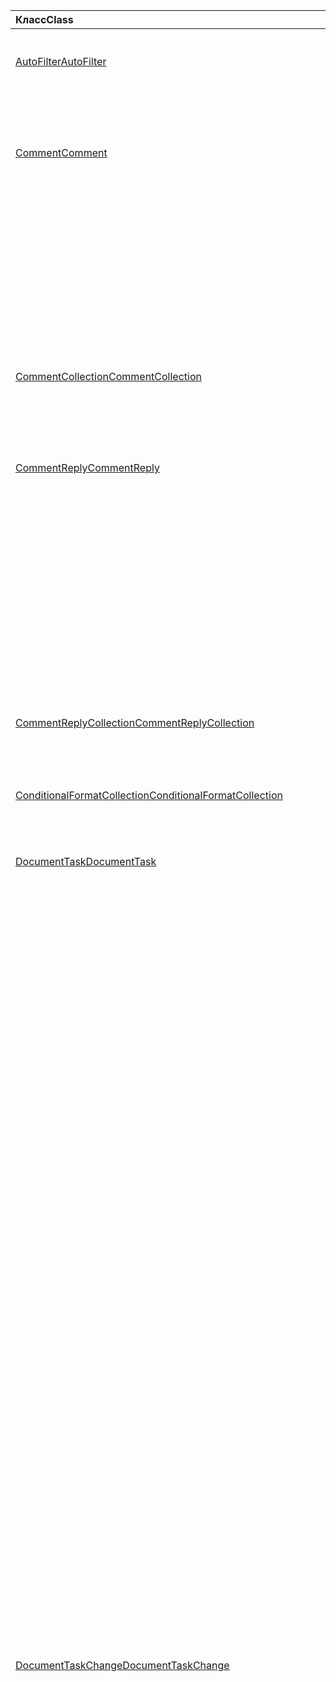 | <span data-ttu-id="c9247-101">Класс</span><span class="sxs-lookup"><span data-stu-id="c9247-101">Class</span></span> | <span data-ttu-id="c9247-102">Поля</span><span class="sxs-lookup"><span data-stu-id="c9247-102">Fields</span></span> | <span data-ttu-id="c9247-103">Описание</span><span class="sxs-lookup"><span data-stu-id="c9247-103">Description</span></span> |
|:---|:---|:---|
|[<span data-ttu-id="c9247-104">AutoFilter</span><span class="sxs-lookup"><span data-stu-id="c9247-104">AutoFilter</span></span>](/javascript/api/excel/excel.autofilter)|[<span data-ttu-id="c9247-105">clearColumnCriteria(columnIndex: number)</span><span class="sxs-lookup"><span data-stu-id="c9247-105">clearColumnCriteria(columnIndex: number)</span></span>](/javascript/api/excel/excel.autofilter#clearcolumncriteria-columnindex-)|<span data-ttu-id="c9247-106">Очищает условия фильтрации автофильтра.</span><span class="sxs-lookup"><span data-stu-id="c9247-106">Clears the filter criteria of the AutoFilter.</span></span>|
|[<span data-ttu-id="c9247-107">Comment</span><span class="sxs-lookup"><span data-stu-id="c9247-107">Comment</span></span>](/javascript/api/excel/excel.comment)|[<span data-ttu-id="c9247-108">assignTask(assignee: Identity)</span><span class="sxs-lookup"><span data-stu-id="c9247-108">assignTask(assignee: Identity)</span></span>](/javascript/api/excel/excel.comment#assigntask-assignee-)|<span data-ttu-id="c9247-109">Назначает задачу, прикрепленную к комментарию, для данного пользователя в качестве ассимилята.</span><span class="sxs-lookup"><span data-stu-id="c9247-109">Assigns the task attached to the comment to the given user as an assignee.</span></span>|
||[<span data-ttu-id="c9247-110">getTask()</span><span class="sxs-lookup"><span data-stu-id="c9247-110">getTask()</span></span>](/javascript/api/excel/excel.comment#gettask--)|<span data-ttu-id="c9247-111">Получает задачу, связанную с этим комментарием.</span><span class="sxs-lookup"><span data-stu-id="c9247-111">Gets the task associated with this comment.</span></span>|
||[<span data-ttu-id="c9247-112">getTaskOrNullObject()</span><span class="sxs-lookup"><span data-stu-id="c9247-112">getTaskOrNullObject()</span></span>](/javascript/api/excel/excel.comment#gettaskornullobject--)|<span data-ttu-id="c9247-113">Получает задачу, связанную с этим комментарием.</span><span class="sxs-lookup"><span data-stu-id="c9247-113">Gets the task associated with this comment.</span></span>|
|[<span data-ttu-id="c9247-114">CommentCollection</span><span class="sxs-lookup"><span data-stu-id="c9247-114">CommentCollection</span></span>](/javascript/api/excel/excel.commentcollection)|[<span data-ttu-id="c9247-115">getItemOrNullObject(commentId: string)</span><span class="sxs-lookup"><span data-stu-id="c9247-115">getItemOrNullObject(commentId: string)</span></span>](/javascript/api/excel/excel.commentcollection#getitemornullobject-commentid-)|<span data-ttu-id="c9247-116">Получает примечание из коллекции на основе его идентификатора.</span><span class="sxs-lookup"><span data-stu-id="c9247-116">Gets a comment from the collection based on its ID.</span></span>|
|[<span data-ttu-id="c9247-117">CommentReply</span><span class="sxs-lookup"><span data-stu-id="c9247-117">CommentReply</span></span>](/javascript/api/excel/excel.commentreply)|[<span data-ttu-id="c9247-118">assignTask(assignee: Identity)</span><span class="sxs-lookup"><span data-stu-id="c9247-118">assignTask(assignee: Identity)</span></span>](/javascript/api/excel/excel.commentreply#assigntask-assignee-)|<span data-ttu-id="c9247-119">Назначает задачу, прикрепленную к комментарию, для данного пользователя в качестве единственного назначаемой.</span><span class="sxs-lookup"><span data-stu-id="c9247-119">Assigns the task attached to the comment to the given user as the sole assignee.</span></span>|
||[<span data-ttu-id="c9247-120">getTask()</span><span class="sxs-lookup"><span data-stu-id="c9247-120">getTask()</span></span>](/javascript/api/excel/excel.commentreply#gettask--)|<span data-ttu-id="c9247-121">Получает задачу, связанную с потоком ответа на этот комментарий.</span><span class="sxs-lookup"><span data-stu-id="c9247-121">Gets the task associated with this comment reply's thread.</span></span>|
||[<span data-ttu-id="c9247-122">getTaskOrNullObject()</span><span class="sxs-lookup"><span data-stu-id="c9247-122">getTaskOrNullObject()</span></span>](/javascript/api/excel/excel.commentreply#gettaskornullobject--)|<span data-ttu-id="c9247-123">Получает задачу, связанную с потоком ответа на этот комментарий.</span><span class="sxs-lookup"><span data-stu-id="c9247-123">Gets the task associated with this comment reply's thread.</span></span>|
|[<span data-ttu-id="c9247-124">CommentReplyCollection</span><span class="sxs-lookup"><span data-stu-id="c9247-124">CommentReplyCollection</span></span>](/javascript/api/excel/excel.commentreplycollection)|[<span data-ttu-id="c9247-125">getItemOrNullObject(commentReplyId: string)</span><span class="sxs-lookup"><span data-stu-id="c9247-125">getItemOrNullObject(commentReplyId: string)</span></span>](/javascript/api/excel/excel.commentreplycollection#getitemornullobject-commentreplyid-)|<span data-ttu-id="c9247-126">Возвращает ответ на примечание, определенное по идентификатору.</span><span class="sxs-lookup"><span data-stu-id="c9247-126">Returns a comment reply identified by its ID.</span></span>|
|[<span data-ttu-id="c9247-127">ConditionalFormatCollection</span><span class="sxs-lookup"><span data-stu-id="c9247-127">ConditionalFormatCollection</span></span>](/javascript/api/excel/excel.conditionalformatcollection)|[<span data-ttu-id="c9247-128">getItemOrNullObject(id: строка)</span><span class="sxs-lookup"><span data-stu-id="c9247-128">getItemOrNullObject(id: string)</span></span>](/javascript/api/excel/excel.conditionalformatcollection#getitemornullobject-id-)|<span data-ttu-id="c9247-129">Возвращает условный формат, идентифицированный его ID.</span><span class="sxs-lookup"><span data-stu-id="c9247-129">Returns a conditional format identified by its ID.</span></span>|
|[<span data-ttu-id="c9247-130">DocumentTask</span><span class="sxs-lookup"><span data-stu-id="c9247-130">DocumentTask</span></span>](/javascript/api/excel/excel.documenttask)|[<span data-ttu-id="c9247-131">percentComplete</span><span class="sxs-lookup"><span data-stu-id="c9247-131">percentComplete</span></span>](/javascript/api/excel/excel.documenttask#percentcomplete)|<span data-ttu-id="c9247-132">Указывает процент выполнения задачи.</span><span class="sxs-lookup"><span data-stu-id="c9247-132">Specifies the completion percentage of the task.</span></span>|
||[<span data-ttu-id="c9247-133">приоритет</span><span class="sxs-lookup"><span data-stu-id="c9247-133">priority</span></span>](/javascript/api/excel/excel.documenttask#priority)|<span data-ttu-id="c9247-134">Указывает приоритет задачи.</span><span class="sxs-lookup"><span data-stu-id="c9247-134">Specifies the priority of the task.</span></span>|
||[<span data-ttu-id="c9247-135">назначение</span><span class="sxs-lookup"><span data-stu-id="c9247-135">assignees</span></span>](/javascript/api/excel/excel.documenttask#assignees)|<span data-ttu-id="c9247-136">Возвращает коллекцию назначений задачи.</span><span class="sxs-lookup"><span data-stu-id="c9247-136">Returns a collection of assignees of the task.</span></span>|
||[<span data-ttu-id="c9247-137">изменения</span><span class="sxs-lookup"><span data-stu-id="c9247-137">changes</span></span>](/javascript/api/excel/excel.documenttask#changes)|<span data-ttu-id="c9247-138">Получает записи изменений задачи.</span><span class="sxs-lookup"><span data-stu-id="c9247-138">Gets the change records of the task.</span></span>|
||[<span data-ttu-id="c9247-139">comment</span><span class="sxs-lookup"><span data-stu-id="c9247-139">comment</span></span>](/javascript/api/excel/excel.documenttask#comment)|<span data-ttu-id="c9247-140">Получает комментарий, связанный с задачей.</span><span class="sxs-lookup"><span data-stu-id="c9247-140">Gets the comment associated with the task.</span></span>|
||[<span data-ttu-id="c9247-141">completedBy</span><span class="sxs-lookup"><span data-stu-id="c9247-141">completedBy</span></span>](/javascript/api/excel/excel.documenttask#completedby)|<span data-ttu-id="c9247-142">Получает последнего пользователя, который выполнил задачу.</span><span class="sxs-lookup"><span data-stu-id="c9247-142">Gets the most recent user to have completed the task.</span></span>|
||[<span data-ttu-id="c9247-143">completedDateTime</span><span class="sxs-lookup"><span data-stu-id="c9247-143">completedDateTime</span></span>](/javascript/api/excel/excel.documenttask#completeddatetime)|<span data-ttu-id="c9247-144">Получает дату и время завершения задачи.</span><span class="sxs-lookup"><span data-stu-id="c9247-144">Gets the date and time that the task was completed.</span></span>|
||[<span data-ttu-id="c9247-145">createdBy</span><span class="sxs-lookup"><span data-stu-id="c9247-145">createdBy</span></span>](/javascript/api/excel/excel.documenttask#createdby)|<span data-ttu-id="c9247-146">Получает пользователя, создавшего задачу.</span><span class="sxs-lookup"><span data-stu-id="c9247-146">Gets the user who created the task.</span></span>|
||[<span data-ttu-id="c9247-147">createdDateTime</span><span class="sxs-lookup"><span data-stu-id="c9247-147">createdDateTime</span></span>](/javascript/api/excel/excel.documenttask#createddatetime)|<span data-ttu-id="c9247-148">Получает дату и время создания задачи.</span><span class="sxs-lookup"><span data-stu-id="c9247-148">Gets the date and time that the task was created.</span></span>|
||[<span data-ttu-id="c9247-149">id</span><span class="sxs-lookup"><span data-stu-id="c9247-149">id</span></span>](/javascript/api/excel/excel.documenttask#id)|<span data-ttu-id="c9247-150">Получает ID задачи.</span><span class="sxs-lookup"><span data-stu-id="c9247-150">Gets the ID of the task.</span></span>|
||[<span data-ttu-id="c9247-151">setStartAndDueDateTime (startDateTime: Date, dueDateTime: Date)</span><span class="sxs-lookup"><span data-stu-id="c9247-151">setStartAndDueDateTime(startDateTime: Date, dueDateTime: Date)</span></span>](/javascript/api/excel/excel.documenttask#setstartandduedatetime-startdatetime--duedatetime-)|<span data-ttu-id="c9247-152">Изменяет даты начала и срока действия задачи.</span><span class="sxs-lookup"><span data-stu-id="c9247-152">Changes the start and the due dates of the task.</span></span>|
||[<span data-ttu-id="c9247-153">startAndDueDateTime</span><span class="sxs-lookup"><span data-stu-id="c9247-153">startAndDueDateTime</span></span>](/javascript/api/excel/excel.documenttask#startandduedatetime)|<span data-ttu-id="c9247-154">Получает или задает дату и время, когда должна начаться и должна быть поставлена задача.</span><span class="sxs-lookup"><span data-stu-id="c9247-154">Gets or sets the date and time the task should start and is due.</span></span>|
||[<span data-ttu-id="c9247-155">заголовок</span><span class="sxs-lookup"><span data-stu-id="c9247-155">title</span></span>](/javascript/api/excel/excel.documenttask#title)|<span data-ttu-id="c9247-156">Указывает название задачи.</span><span class="sxs-lookup"><span data-stu-id="c9247-156">Specifies title of the task.</span></span>|
|[<span data-ttu-id="c9247-157">DocumentTaskChange</span><span class="sxs-lookup"><span data-stu-id="c9247-157">DocumentTaskChange</span></span>](/javascript/api/excel/excel.documenttaskchange)|[<span data-ttu-id="c9247-158">assignee</span><span class="sxs-lookup"><span data-stu-id="c9247-158">assignee</span></span>](/javascript/api/excel/excel.documenttaskchange#assignee)|<span data-ttu-id="c9247-159">Представляет пользователя, назначенного для задачи для типа записи изменений, или пользователя, не назначенного из задачи `assign` для типа записи `unassign` изменений.</span><span class="sxs-lookup"><span data-stu-id="c9247-159">Represents the user assigned to the task for an `assign` change record type, or the user unassigned from the task for an `unassign` change record type.</span></span>|
||[<span data-ttu-id="c9247-160">changedBy</span><span class="sxs-lookup"><span data-stu-id="c9247-160">changedBy</span></span>](/javascript/api/excel/excel.documenttaskchange#changedby)|<span data-ttu-id="c9247-161">Представляет пользователя, создавшего или измениввшего задачу.</span><span class="sxs-lookup"><span data-stu-id="c9247-161">Represents the user who created or changed the task.</span></span>|
||[<span data-ttu-id="c9247-162">commentId</span><span class="sxs-lookup"><span data-stu-id="c9247-162">commentId</span></span>](/javascript/api/excel/excel.documenttaskchange#commentid)|<span data-ttu-id="c9247-163">Представляет ID того или иного `Comment` изменения `CommentReply` задачи.</span><span class="sxs-lookup"><span data-stu-id="c9247-163">Represents the ID of the `Comment` or `CommentReply` to which the task change is anchored.</span></span>|
||[<span data-ttu-id="c9247-164">createdDateTime</span><span class="sxs-lookup"><span data-stu-id="c9247-164">createdDateTime</span></span>](/javascript/api/excel/excel.documenttaskchange#createddatetime)|<span data-ttu-id="c9247-165">Представляет дату создания и время записи изменения задачи.</span><span class="sxs-lookup"><span data-stu-id="c9247-165">Represents the creation date and time of the task change record.</span></span>|
||[<span data-ttu-id="c9247-166">dueDateTime</span><span class="sxs-lookup"><span data-stu-id="c9247-166">dueDateTime</span></span>](/javascript/api/excel/excel.documenttaskchange#duedatetime)|<span data-ttu-id="c9247-167">Представляет дату и время задачи в часовом поясе UTC.</span><span class="sxs-lookup"><span data-stu-id="c9247-167">Represents the task's due date and time, in UTC time zone.</span></span>|
||[<span data-ttu-id="c9247-168">id</span><span class="sxs-lookup"><span data-stu-id="c9247-168">id</span></span>](/javascript/api/excel/excel.documenttaskchange#id)|<span data-ttu-id="c9247-169">ID для записи изменения задачи.</span><span class="sxs-lookup"><span data-stu-id="c9247-169">ID for the task change record.</span></span>|
||[<span data-ttu-id="c9247-170">percentComplete</span><span class="sxs-lookup"><span data-stu-id="c9247-170">percentComplete</span></span>](/javascript/api/excel/excel.documenttaskchange#percentcomplete)|<span data-ttu-id="c9247-171">Представляет процент выполнения задачи.</span><span class="sxs-lookup"><span data-stu-id="c9247-171">Represents the task's completion percentage.</span></span>|
||[<span data-ttu-id="c9247-172">приоритет</span><span class="sxs-lookup"><span data-stu-id="c9247-172">priority</span></span>](/javascript/api/excel/excel.documenttaskchange#priority)|<span data-ttu-id="c9247-173">Представляет приоритет задачи.</span><span class="sxs-lookup"><span data-stu-id="c9247-173">Represents the task's priority.</span></span>|
||[<span data-ttu-id="c9247-174">startDateTime</span><span class="sxs-lookup"><span data-stu-id="c9247-174">startDateTime</span></span>](/javascript/api/excel/excel.documenttaskchange#startdatetime)|<span data-ttu-id="c9247-175">Представляет дату и время начала задачи в часовом поясе UTC.</span><span class="sxs-lookup"><span data-stu-id="c9247-175">Represents the task's start date and time, in UTC time zone.</span></span>|
||[<span data-ttu-id="c9247-176">заголовок</span><span class="sxs-lookup"><span data-stu-id="c9247-176">title</span></span>](/javascript/api/excel/excel.documenttaskchange#title)|<span data-ttu-id="c9247-177">Представляет название задачи.</span><span class="sxs-lookup"><span data-stu-id="c9247-177">Represents the task's title.</span></span>|
||[<span data-ttu-id="c9247-178">type</span><span class="sxs-lookup"><span data-stu-id="c9247-178">type</span></span>](/javascript/api/excel/excel.documenttaskchange#type)|<span data-ttu-id="c9247-179">Представляет тип действия записи изменения задачи.</span><span class="sxs-lookup"><span data-stu-id="c9247-179">Represents the action type of the task change record.</span></span>|
||[<span data-ttu-id="c9247-180">undoHistoryId</span><span class="sxs-lookup"><span data-stu-id="c9247-180">undoHistoryId</span></span>](/javascript/api/excel/excel.documenttaskchange#undohistoryid)|<span data-ttu-id="c9247-181">Представляет `DocumentTaskChange.id` свойство, которое было отменено для типа `undo` записи изменений.</span><span class="sxs-lookup"><span data-stu-id="c9247-181">Represents the `DocumentTaskChange.id` property that was undone for the `undo` change record type.</span></span>|
|[<span data-ttu-id="c9247-182">DocumentTaskChangeCollection</span><span class="sxs-lookup"><span data-stu-id="c9247-182">DocumentTaskChangeCollection</span></span>](/javascript/api/excel/excel.documenttaskchangecollection)|[<span data-ttu-id="c9247-183">getCount()</span><span class="sxs-lookup"><span data-stu-id="c9247-183">getCount()</span></span>](/javascript/api/excel/excel.documenttaskchangecollection#getcount--)|<span data-ttu-id="c9247-184">Получает количество записей изменений в коллекции для задачи.</span><span class="sxs-lookup"><span data-stu-id="c9247-184">Gets the number of change records in the collection for the task.</span></span>|
||[<span data-ttu-id="c9247-185">getItemAt(index: number)</span><span class="sxs-lookup"><span data-stu-id="c9247-185">getItemAt(index: number)</span></span>](/javascript/api/excel/excel.documenttaskchangecollection#getitemat-index-)|<span data-ttu-id="c9247-186">Получает запись изменения задачи с помощью индекса в коллекции.</span><span class="sxs-lookup"><span data-stu-id="c9247-186">Gets a task change record by using its index in the collection.</span></span>|
||[<span data-ttu-id="c9247-187">items</span><span class="sxs-lookup"><span data-stu-id="c9247-187">items</span></span>](/javascript/api/excel/excel.documenttaskchangecollection#items)|<span data-ttu-id="c9247-188">Получает загруженные дочерние элементы в этой коллекции.</span><span class="sxs-lookup"><span data-stu-id="c9247-188">Gets the loaded child items in this collection.</span></span>|
|[<span data-ttu-id="c9247-189">DocumentTaskCollection</span><span class="sxs-lookup"><span data-stu-id="c9247-189">DocumentTaskCollection</span></span>](/javascript/api/excel/excel.documenttaskcollection)|[<span data-ttu-id="c9247-190">getCount()</span><span class="sxs-lookup"><span data-stu-id="c9247-190">getCount()</span></span>](/javascript/api/excel/excel.documenttaskcollection#getcount--)|<span data-ttu-id="c9247-191">Получает количество задач в коллекции.</span><span class="sxs-lookup"><span data-stu-id="c9247-191">Gets the number of tasks in the collection.</span></span>|
||[<span data-ttu-id="c9247-192">getItem(key: string)</span><span class="sxs-lookup"><span data-stu-id="c9247-192">getItem(key: string)</span></span>](/javascript/api/excel/excel.documenttaskcollection#getitem-key-)|<span data-ttu-id="c9247-193">Получает задачу с помощью своего ID.</span><span class="sxs-lookup"><span data-stu-id="c9247-193">Gets a task using its ID.</span></span>|
||[<span data-ttu-id="c9247-194">getItemAt(index: number)</span><span class="sxs-lookup"><span data-stu-id="c9247-194">getItemAt(index: number)</span></span>](/javascript/api/excel/excel.documenttaskcollection#getitemat-index-)|<span data-ttu-id="c9247-195">Получает задачу по индексу в коллекции.</span><span class="sxs-lookup"><span data-stu-id="c9247-195">Gets a task by its index in the collection.</span></span>|
||[<span data-ttu-id="c9247-196">getItemOrNullObject(key: string)</span><span class="sxs-lookup"><span data-stu-id="c9247-196">getItemOrNullObject(key: string)</span></span>](/javascript/api/excel/excel.documenttaskcollection#getitemornullobject-key-)|<span data-ttu-id="c9247-197">Получает задачу с помощью своего ID.</span><span class="sxs-lookup"><span data-stu-id="c9247-197">Gets a task using its ID.</span></span>|
||[<span data-ttu-id="c9247-198">items</span><span class="sxs-lookup"><span data-stu-id="c9247-198">items</span></span>](/javascript/api/excel/excel.documenttaskcollection#items)|<span data-ttu-id="c9247-199">Получает загруженные дочерние элементы в этой коллекции.</span><span class="sxs-lookup"><span data-stu-id="c9247-199">Gets the loaded child items in this collection.</span></span>|
|[<span data-ttu-id="c9247-200">DocumentTaskSchedule</span><span class="sxs-lookup"><span data-stu-id="c9247-200">DocumentTaskSchedule</span></span>](/javascript/api/excel/excel.documenttaskschedule)|[<span data-ttu-id="c9247-201">dueDateTime</span><span class="sxs-lookup"><span data-stu-id="c9247-201">dueDateTime</span></span>](/javascript/api/excel/excel.documenttaskschedule#duedatetime)|<span data-ttu-id="c9247-202">Получает дату и время, когда должна быть поставлена задача.</span><span class="sxs-lookup"><span data-stu-id="c9247-202">Gets the date and time that the task is due.</span></span>|
||[<span data-ttu-id="c9247-203">startDateTime</span><span class="sxs-lookup"><span data-stu-id="c9247-203">startDateTime</span></span>](/javascript/api/excel/excel.documenttaskschedule#startdatetime)|<span data-ttu-id="c9247-204">Получает дату и время, которые должна начаться задача.</span><span class="sxs-lookup"><span data-stu-id="c9247-204">Gets the date and time that the task should start.</span></span>|
|[<span data-ttu-id="c9247-205">FormulaChangedEventDetail</span><span class="sxs-lookup"><span data-stu-id="c9247-205">FormulaChangedEventDetail</span></span>](/javascript/api/excel/excel.formulachangedeventdetail)|[<span data-ttu-id="c9247-206">cellAddress</span><span class="sxs-lookup"><span data-stu-id="c9247-206">cellAddress</span></span>](/javascript/api/excel/excel.formulachangedeventdetail#celladdress)|<span data-ttu-id="c9247-207">Адрес ячейки, содержаной измененную формулу.</span><span class="sxs-lookup"><span data-stu-id="c9247-207">The address of the cell that contains the changed formula.</span></span>|
||[<span data-ttu-id="c9247-208">previousFormula</span><span class="sxs-lookup"><span data-stu-id="c9247-208">previousFormula</span></span>](/javascript/api/excel/excel.formulachangedeventdetail#previousformula)|<span data-ttu-id="c9247-209">Представляет предыдущую формулу, прежде чем она была изменена.</span><span class="sxs-lookup"><span data-stu-id="c9247-209">Represents the previous formula, before it was changed.</span></span>|
|[<span data-ttu-id="c9247-210">GroupShapeCollection</span><span class="sxs-lookup"><span data-stu-id="c9247-210">GroupShapeCollection</span></span>](/javascript/api/excel/excel.groupshapecollection)|[<span data-ttu-id="c9247-211">getItemOrNullObject(key: string)</span><span class="sxs-lookup"><span data-stu-id="c9247-211">getItemOrNullObject(key: string)</span></span>](/javascript/api/excel/excel.groupshapecollection#getitemornullobject-key-)|<span data-ttu-id="c9247-212">Получает фигуру с ее именем или ИД.</span><span class="sxs-lookup"><span data-stu-id="c9247-212">Gets a shape using its name or ID.</span></span>|
|[<span data-ttu-id="c9247-213">Идентификация</span><span class="sxs-lookup"><span data-stu-id="c9247-213">Identity</span></span>](/javascript/api/excel/excel.identity)|[<span data-ttu-id="c9247-214">displayName</span><span class="sxs-lookup"><span data-stu-id="c9247-214">displayName</span></span>](/javascript/api/excel/excel.identity#displayname)|<span data-ttu-id="c9247-215">Представляет отображаемое имя пользователя.</span><span class="sxs-lookup"><span data-stu-id="c9247-215">Represents the user's display name.</span></span>|
||[<span data-ttu-id="c9247-216">email</span><span class="sxs-lookup"><span data-stu-id="c9247-216">email</span></span>](/javascript/api/excel/excel.identity#email)|<span data-ttu-id="c9247-217">Представляет электронный адрес пользователя.</span><span class="sxs-lookup"><span data-stu-id="c9247-217">Represents the user's email address.</span></span>|
||[<span data-ttu-id="c9247-218">id</span><span class="sxs-lookup"><span data-stu-id="c9247-218">id</span></span>](/javascript/api/excel/excel.identity#id)|<span data-ttu-id="c9247-219">Представляет уникальный ID пользователя.</span><span class="sxs-lookup"><span data-stu-id="c9247-219">Represents the user's unique ID.</span></span>|
|[<span data-ttu-id="c9247-220">IdentityCollection</span><span class="sxs-lookup"><span data-stu-id="c9247-220">IdentityCollection</span></span>](/javascript/api/excel/excel.identitycollection)|[<span data-ttu-id="c9247-221">add(assignee: Identity)</span><span class="sxs-lookup"><span data-stu-id="c9247-221">add(assignee: Identity)</span></span>](/javascript/api/excel/excel.identitycollection#add-assignee-)|<span data-ttu-id="c9247-222">Добавляет идентификатор пользователя в коллекцию.</span><span class="sxs-lookup"><span data-stu-id="c9247-222">Adds a user identity to the collection.</span></span>|
||[<span data-ttu-id="c9247-223">clear()</span><span class="sxs-lookup"><span data-stu-id="c9247-223">clear()</span></span>](/javascript/api/excel/excel.identitycollection#clear--)|<span data-ttu-id="c9247-224">Удаляет все идентификаторы пользователей из коллекции.</span><span class="sxs-lookup"><span data-stu-id="c9247-224">Removes all user identities from the collection.</span></span>|
||[<span data-ttu-id="c9247-225">getCount()</span><span class="sxs-lookup"><span data-stu-id="c9247-225">getCount()</span></span>](/javascript/api/excel/excel.identitycollection#getcount--)|<span data-ttu-id="c9247-226">Возвращает число элементов в коллекции.</span><span class="sxs-lookup"><span data-stu-id="c9247-226">Gets the number of items in the collection.</span></span>|
||[<span data-ttu-id="c9247-227">getItemAt(index: number)</span><span class="sxs-lookup"><span data-stu-id="c9247-227">getItemAt(index: number)</span></span>](/javascript/api/excel/excel.identitycollection#getitemat-index-)|<span data-ttu-id="c9247-228">Получает удостоверение пользователя документа с помощью индекса в коллекции.</span><span class="sxs-lookup"><span data-stu-id="c9247-228">Gets a document user identity by using its index in the collection.</span></span>|
||[<span data-ttu-id="c9247-229">remove(assignee: Identity)</span><span class="sxs-lookup"><span data-stu-id="c9247-229">remove(assignee: Identity)</span></span>](/javascript/api/excel/excel.identitycollection#remove-assignee-)|<span data-ttu-id="c9247-230">Удаляет удостоверение пользователя из коллекции.</span><span class="sxs-lookup"><span data-stu-id="c9247-230">Removes a user identity from the collection.</span></span>|
|[<span data-ttu-id="c9247-231">InsertWorksheetOptions</span><span class="sxs-lookup"><span data-stu-id="c9247-231">InsertWorksheetOptions</span></span>](/javascript/api/excel/excel.insertworksheetoptions)|[<span data-ttu-id="c9247-232">positionType</span><span class="sxs-lookup"><span data-stu-id="c9247-232">positionType</span></span>](/javascript/api/excel/excel.insertworksheetoptions#positiontype)|<span data-ttu-id="c9247-233">Положение вставки в текущей книге новых таблиц.</span><span class="sxs-lookup"><span data-stu-id="c9247-233">The insert position, in the current workbook, of the new worksheets.</span></span>|
||[<span data-ttu-id="c9247-234">relativeTo</span><span class="sxs-lookup"><span data-stu-id="c9247-234">relativeTo</span></span>](/javascript/api/excel/excel.insertworksheetoptions#relativeto)|<span data-ttu-id="c9247-235">Таблица в текущей книге, которая ссылается на `WorksheetPositionType` параметр.</span><span class="sxs-lookup"><span data-stu-id="c9247-235">The worksheet in the current workbook that is referenced for the `WorksheetPositionType` parameter.</span></span>|
||[<span data-ttu-id="c9247-236">sheetNamesToInsert</span><span class="sxs-lookup"><span data-stu-id="c9247-236">sheetNamesToInsert</span></span>](/javascript/api/excel/excel.insertworksheetoptions#sheetnamestoinsert)|<span data-ttu-id="c9247-237">Имена отдельных таблиц, которые необходимо вставить.</span><span class="sxs-lookup"><span data-stu-id="c9247-237">The names of individual worksheets to insert.</span></span>|
|[<span data-ttu-id="c9247-238">LinkedDataType</span><span class="sxs-lookup"><span data-stu-id="c9247-238">LinkedDataType</span></span>](/javascript/api/excel/excel.linkeddatatype)|[<span data-ttu-id="c9247-239">dataProvider</span><span class="sxs-lookup"><span data-stu-id="c9247-239">dataProvider</span></span>](/javascript/api/excel/excel.linkeddatatype#dataprovider)|<span data-ttu-id="c9247-240">Имя поставщика данных для связанного типа данных.</span><span class="sxs-lookup"><span data-stu-id="c9247-240">The name of the data provider for the linked data type.</span></span>|
||[<span data-ttu-id="c9247-241">lastRefreshed</span><span class="sxs-lookup"><span data-stu-id="c9247-241">lastRefreshed</span></span>](/javascript/api/excel/excel.linkeddatatype#lastrefreshed)|<span data-ttu-id="c9247-242">Дата и время локального часового пояса с момента открытия книги при последнем обновлении связанного типа данных.</span><span class="sxs-lookup"><span data-stu-id="c9247-242">The local time-zone date and time since the workbook was opened when the linked data type was last refreshed.</span></span>|
||[<span data-ttu-id="c9247-243">name</span><span class="sxs-lookup"><span data-stu-id="c9247-243">name</span></span>](/javascript/api/excel/excel.linkeddatatype#name)|<span data-ttu-id="c9247-244">Имя связанного типа данных.</span><span class="sxs-lookup"><span data-stu-id="c9247-244">The name of the linked data type.</span></span>|
||[<span data-ttu-id="c9247-245">periodicRefreshInterval</span><span class="sxs-lookup"><span data-stu-id="c9247-245">periodicRefreshInterval</span></span>](/javascript/api/excel/excel.linkeddatatype#periodicrefreshinterval)|<span data-ttu-id="c9247-246">Частота в секундах, при которой тип связанных данных обновляется, если `refreshMode` установлено "Периодическое".</span><span class="sxs-lookup"><span data-stu-id="c9247-246">The frequency, in seconds, at which the linked data type is refreshed if `refreshMode` is set to "Periodic".</span></span>|
||[<span data-ttu-id="c9247-247">refreshMode</span><span class="sxs-lookup"><span data-stu-id="c9247-247">refreshMode</span></span>](/javascript/api/excel/excel.linkeddatatype#refreshmode)|<span data-ttu-id="c9247-248">Механизм получения данных для связанного типа данных.</span><span class="sxs-lookup"><span data-stu-id="c9247-248">The mechanism by which the data for the linked data type is retrieved.</span></span>|
||[<span data-ttu-id="c9247-249">serviceId</span><span class="sxs-lookup"><span data-stu-id="c9247-249">serviceId</span></span>](/javascript/api/excel/excel.linkeddatatype#serviceid)|<span data-ttu-id="c9247-250">Уникальный ID связанного типа данных.</span><span class="sxs-lookup"><span data-stu-id="c9247-250">The unique ID of the linked data type.</span></span>|
||[<span data-ttu-id="c9247-251">supportedRefreshModes</span><span class="sxs-lookup"><span data-stu-id="c9247-251">supportedRefreshModes</span></span>](/javascript/api/excel/excel.linkeddatatype#supportedrefreshmodes)|<span data-ttu-id="c9247-252">Возвращает массив со всеми режимами обновления, поддерживаемыми типом связанных данных.</span><span class="sxs-lookup"><span data-stu-id="c9247-252">Returns an array with all the refresh modes supported by the linked data type.</span></span>|
||[<span data-ttu-id="c9247-253">requestRefresh()</span><span class="sxs-lookup"><span data-stu-id="c9247-253">requestRefresh()</span></span>](/javascript/api/excel/excel.linkeddatatype#requestrefresh--)|<span data-ttu-id="c9247-254">Делает запрос на обновление связанного типа данных.</span><span class="sxs-lookup"><span data-stu-id="c9247-254">Makes a request to refresh the linked data type.</span></span>|
||[<span data-ttu-id="c9247-255">requestSetRefreshMode(refreshMode: Excel.LinkedDataTypeRefreshMode)</span><span class="sxs-lookup"><span data-stu-id="c9247-255">requestSetRefreshMode(refreshMode: Excel.LinkedDataTypeRefreshMode)</span></span>](/javascript/api/excel/excel.linkeddatatype#requestsetrefreshmode-refreshmode-)|<span data-ttu-id="c9247-256">Делает запрос на изменение режима обновления для этого связанного типа данных.</span><span class="sxs-lookup"><span data-stu-id="c9247-256">Makes a request to change the refresh mode for this linked data type.</span></span>|
|[<span data-ttu-id="c9247-257">LinkedDataTypeAddedEventArgs</span><span class="sxs-lookup"><span data-stu-id="c9247-257">LinkedDataTypeAddedEventArgs</span></span>](/javascript/api/excel/excel.linkeddatatypeaddedeventargs)|[<span data-ttu-id="c9247-258">serviceId</span><span class="sxs-lookup"><span data-stu-id="c9247-258">serviceId</span></span>](/javascript/api/excel/excel.linkeddatatypeaddedeventargs#serviceid)|<span data-ttu-id="c9247-259">Уникальный ID нового типа связанных данных.</span><span class="sxs-lookup"><span data-stu-id="c9247-259">The unique ID of the new linked data type.</span></span>|
||[<span data-ttu-id="c9247-260">source</span><span class="sxs-lookup"><span data-stu-id="c9247-260">source</span></span>](/javascript/api/excel/excel.linkeddatatypeaddedeventargs#source)|<span data-ttu-id="c9247-261">Получает источник события.</span><span class="sxs-lookup"><span data-stu-id="c9247-261">Gets the source of the event.</span></span>|
||[<span data-ttu-id="c9247-262">type</span><span class="sxs-lookup"><span data-stu-id="c9247-262">type</span></span>](/javascript/api/excel/excel.linkeddatatypeaddedeventargs#type)|<span data-ttu-id="c9247-263">Получает тип события.</span><span class="sxs-lookup"><span data-stu-id="c9247-263">Gets the type of the event.</span></span>|
|[<span data-ttu-id="c9247-264">LinkedDataTypeCollection</span><span class="sxs-lookup"><span data-stu-id="c9247-264">LinkedDataTypeCollection</span></span>](/javascript/api/excel/excel.linkeddatatypecollection)|[<span data-ttu-id="c9247-265">getCount()</span><span class="sxs-lookup"><span data-stu-id="c9247-265">getCount()</span></span>](/javascript/api/excel/excel.linkeddatatypecollection#getcount--)|<span data-ttu-id="c9247-266">Получает количество связанных типов данных в коллекции.</span><span class="sxs-lookup"><span data-stu-id="c9247-266">Gets the number of linked data types in the collection.</span></span>|
||[<span data-ttu-id="c9247-267">getItem(key: number)</span><span class="sxs-lookup"><span data-stu-id="c9247-267">getItem(key: number)</span></span>](/javascript/api/excel/excel.linkeddatatypecollection#getitem-key-)|<span data-ttu-id="c9247-268">Получает связанный тип данных по ID службы.</span><span class="sxs-lookup"><span data-stu-id="c9247-268">Gets a linked data type by service ID.</span></span>|
||[<span data-ttu-id="c9247-269">getItemAt(index: number)</span><span class="sxs-lookup"><span data-stu-id="c9247-269">getItemAt(index: number)</span></span>](/javascript/api/excel/excel.linkeddatatypecollection#getitemat-index-)|<span data-ttu-id="c9247-270">Получает связанный тип данных по индексу в коллекции.</span><span class="sxs-lookup"><span data-stu-id="c9247-270">Gets a linked data type by its index in the collection.</span></span>|
||[<span data-ttu-id="c9247-271">getItemOrNullObject(key: number)</span><span class="sxs-lookup"><span data-stu-id="c9247-271">getItemOrNullObject(key: number)</span></span>](/javascript/api/excel/excel.linkeddatatypecollection#getitemornullobject-key-)|<span data-ttu-id="c9247-272">Получает связанный тип данных по ID.</span><span class="sxs-lookup"><span data-stu-id="c9247-272">Gets a linked data type by ID.</span></span>|
||[<span data-ttu-id="c9247-273">items</span><span class="sxs-lookup"><span data-stu-id="c9247-273">items</span></span>](/javascript/api/excel/excel.linkeddatatypecollection#items)|<span data-ttu-id="c9247-274">Получает загруженные дочерние элементы в этой коллекции.</span><span class="sxs-lookup"><span data-stu-id="c9247-274">Gets the loaded child items in this collection.</span></span>|
||[<span data-ttu-id="c9247-275">requestRefreshAll()</span><span class="sxs-lookup"><span data-stu-id="c9247-275">requestRefreshAll()</span></span>](/javascript/api/excel/excel.linkeddatatypecollection#requestrefreshall--)|<span data-ttu-id="c9247-276">Делает запрос на обновление всех связанных типов данных в коллекции.</span><span class="sxs-lookup"><span data-stu-id="c9247-276">Makes a request to refresh all the linked data types in the collection.</span></span>|
|[<span data-ttu-id="c9247-277">NamedSheetViewCollection</span><span class="sxs-lookup"><span data-stu-id="c9247-277">NamedSheetViewCollection</span></span>](/javascript/api/excel/excel.namedsheetviewcollection)|[<span data-ttu-id="c9247-278">getItemOrNullObject(key: string)</span><span class="sxs-lookup"><span data-stu-id="c9247-278">getItemOrNullObject(key: string)</span></span>](/javascript/api/excel/excel.namedsheetviewcollection#getitemornullobject-key-)|<span data-ttu-id="c9247-279">Получает представление листа с его именем.</span><span class="sxs-lookup"><span data-stu-id="c9247-279">Gets a sheet view using its name.</span></span>|
|[<span data-ttu-id="c9247-280">PivotLayout</span><span class="sxs-lookup"><span data-stu-id="c9247-280">PivotLayout</span></span>](/javascript/api/excel/excel.pivotlayout)|[<span data-ttu-id="c9247-281">altTextDescription</span><span class="sxs-lookup"><span data-stu-id="c9247-281">altTextDescription</span></span>](/javascript/api/excel/excel.pivotlayout#alttextdescription)|<span data-ttu-id="c9247-282">The alt text description of the PivotTable.</span><span class="sxs-lookup"><span data-stu-id="c9247-282">The alt text description of the PivotTable.</span></span>|
||[<span data-ttu-id="c9247-283">altTextTitle</span><span class="sxs-lookup"><span data-stu-id="c9247-283">altTextTitle</span></span>](/javascript/api/excel/excel.pivotlayout#alttexttitle)|<span data-ttu-id="c9247-284">The alt text title of the PivotTable.</span><span class="sxs-lookup"><span data-stu-id="c9247-284">The alt text title of the PivotTable.</span></span>|
||[<span data-ttu-id="c9247-285">displayBlankLineAfterEachItem(display: boolean)</span><span class="sxs-lookup"><span data-stu-id="c9247-285">displayBlankLineAfterEachItem(display: boolean)</span></span>](/javascript/api/excel/excel.pivotlayout#displayblanklineaftereachitem-display-)|<span data-ttu-id="c9247-286">Задает, следует ли отображать пустую строку после каждого элемента.</span><span class="sxs-lookup"><span data-stu-id="c9247-286">Sets whether or not to display a blank line after each item.</span></span>|
||[<span data-ttu-id="c9247-287">emptyCellText</span><span class="sxs-lookup"><span data-stu-id="c9247-287">emptyCellText</span></span>](/javascript/api/excel/excel.pivotlayout#emptycelltext)|<span data-ttu-id="c9247-288">Текст, который автоматически заполняется в любую пустую ячейку в PivotTable если `fillEmptyCells == true` .</span><span class="sxs-lookup"><span data-stu-id="c9247-288">The text that is automatically filled into any empty cell in the PivotTable if `fillEmptyCells == true`.</span></span>|
||[<span data-ttu-id="c9247-289">fillEmptyCells</span><span class="sxs-lookup"><span data-stu-id="c9247-289">fillEmptyCells</span></span>](/javascript/api/excel/excel.pivotlayout#fillemptycells)|<span data-ttu-id="c9247-290">Указывает, должны ли пустые ячейки в PivotTable заполняться с `emptyCellText` помощью .</span><span class="sxs-lookup"><span data-stu-id="c9247-290">Specifies whether empty cells in the PivotTable should be populated with the `emptyCellText`.</span></span>|
||[<span data-ttu-id="c9247-291">getCell(dataHierarchy: DataPivotHierarchy \| string, rowItems: Array<PivotItem \| string>, columnItems: Array<PivotItem \| string>)</span><span class="sxs-lookup"><span data-stu-id="c9247-291">getCell(dataHierarchy: DataPivotHierarchy \| string, rowItems: Array<PivotItem \| string>, columnItems: Array<PivotItem \| string>)</span></span>](/javascript/api/excel/excel.pivotlayout#getcell-datahierarchy--rowitems--columnitems-)|<span data-ttu-id="c9247-292">Получает уникальную ячейку в сводной таблице на основе иерархии данных и элементов строк и столбцов соответствующих иерархий.</span><span class="sxs-lookup"><span data-stu-id="c9247-292">Gets a unique cell in the PivotTable based on a data hierarchy and the row and column items of their respective hierarchies.</span></span>|
||[<span data-ttu-id="c9247-293">pivotStyle</span><span class="sxs-lookup"><span data-stu-id="c9247-293">pivotStyle</span></span>](/javascript/api/excel/excel.pivotlayout#pivotstyle)|<span data-ttu-id="c9247-294">Стиль, примененный к PivotTable.</span><span class="sxs-lookup"><span data-stu-id="c9247-294">The style applied to the PivotTable.</span></span>|
||[<span data-ttu-id="c9247-295">repeatAllItemLabels (repeatLabels: boolean)</span><span class="sxs-lookup"><span data-stu-id="c9247-295">repeatAllItemLabels(repeatLabels: boolean)</span></span>](/javascript/api/excel/excel.pivotlayout#repeatallitemlabels-repeatlabels-)|<span data-ttu-id="c9247-296">Задает параметр "Повторите все метки элементов" во всех полях в PivotTable.</span><span class="sxs-lookup"><span data-stu-id="c9247-296">Sets the "repeat all item labels" setting across all fields in the PivotTable.</span></span>|
||[<span data-ttu-id="c9247-297">setStyle(style: string \| PivotTableStyle \| BuiltInPivotTableStyle)</span><span class="sxs-lookup"><span data-stu-id="c9247-297">setStyle(style: string \| PivotTableStyle \| BuiltInPivotTableStyle)</span></span>](/javascript/api/excel/excel.pivotlayout#setstyle-style-)|<span data-ttu-id="c9247-298">Задает стиль, применяемый к PivotTable.</span><span class="sxs-lookup"><span data-stu-id="c9247-298">Sets the style applied to the PivotTable.</span></span>|
||[<span data-ttu-id="c9247-299">showFieldHeaders</span><span class="sxs-lookup"><span data-stu-id="c9247-299">showFieldHeaders</span></span>](/javascript/api/excel/excel.pivotlayout#showfieldheaders)|<span data-ttu-id="c9247-300">Указывает, отображаются ли в pivotTable полевые заголовок (подписи полей и отфильтровываемые выпадения).</span><span class="sxs-lookup"><span data-stu-id="c9247-300">Specifies whether the PivotTable displays field headers (field captions and filter drop-downs).</span></span>|
|[<span data-ttu-id="c9247-301">PivotTable</span><span class="sxs-lookup"><span data-stu-id="c9247-301">PivotTable</span></span>](/javascript/api/excel/excel.pivottable)|[<span data-ttu-id="c9247-302">refreshOnOpen</span><span class="sxs-lookup"><span data-stu-id="c9247-302">refreshOnOpen</span></span>](/javascript/api/excel/excel.pivottable#refreshonopen)|<span data-ttu-id="c9247-303">Указывает, обновляется ли pivotTable при открываемой книге.</span><span class="sxs-lookup"><span data-stu-id="c9247-303">Specifies whether the PivotTable refreshes when the workbook opens.</span></span>|
|[<span data-ttu-id="c9247-304">PivotTableScopedCollection</span><span class="sxs-lookup"><span data-stu-id="c9247-304">PivotTableScopedCollection</span></span>](/javascript/api/excel/excel.pivottablescopedcollection)|[<span data-ttu-id="c9247-305">getFirstOrNullObject()</span><span class="sxs-lookup"><span data-stu-id="c9247-305">getFirstOrNullObject()</span></span>](/javascript/api/excel/excel.pivottablescopedcollection#getfirstornullobject--)|<span data-ttu-id="c9247-306">Получает первый pivotTable в коллекции.</span><span class="sxs-lookup"><span data-stu-id="c9247-306">Gets the first PivotTable in the collection.</span></span>|
|[<span data-ttu-id="c9247-307">Range</span><span class="sxs-lookup"><span data-stu-id="c9247-307">Range</span></span>](/javascript/api/excel/excel.range)|[<span data-ttu-id="c9247-308">getDependents()</span><span class="sxs-lookup"><span data-stu-id="c9247-308">getDependents()</span></span>](/javascript/api/excel/excel.range#getdependents--)|<span data-ttu-id="c9247-309">Возвращает объект, представляющего диапазон, содержащий все иждивенцы ячейки в одной и той же таблице или `WorkbookRangeAreas` в нескольких таблицах.</span><span class="sxs-lookup"><span data-stu-id="c9247-309">Returns a `WorkbookRangeAreas` object that represents the range containing all the dependents of a cell in the same worksheet or in multiple worksheets.</span></span>|
||[<span data-ttu-id="c9247-310">getDirectDependents()</span><span class="sxs-lookup"><span data-stu-id="c9247-310">getDirectDependents()</span></span>](/javascript/api/excel/excel.range#getdirectdependents--)|<span data-ttu-id="c9247-311">Возвращает объект, представляющего диапазон, содержащий все прямые иждивенцы ячейки в одной и той же таблице или в нескольких `WorkbookRangeAreas` таблицах.</span><span class="sxs-lookup"><span data-stu-id="c9247-311">Returns a `WorkbookRangeAreas` object that represents the range containing all the direct dependents of a cell in the same worksheet or in multiple worksheets.</span></span>|
||[<span data-ttu-id="c9247-312">getMergedAreasOrNullObject()</span><span class="sxs-lookup"><span data-stu-id="c9247-312">getMergedAreasOrNullObject()</span></span>](/javascript/api/excel/excel.range#getmergedareasornullobject--)|<span data-ttu-id="c9247-313">Возвращает объект RangeAreas, который представляет объединенные области в этом диапазоне.</span><span class="sxs-lookup"><span data-stu-id="c9247-313">Returns a RangeAreas object that represents the merged areas in this range.</span></span>|
||[<span data-ttu-id="c9247-314">getPrecedents()</span><span class="sxs-lookup"><span data-stu-id="c9247-314">getPrecedents()</span></span>](/javascript/api/excel/excel.range#getprecedents--)|<span data-ttu-id="c9247-315">Возвращает объект, представляющего диапазон, содержащий все прецеденты ячейки в одной и той же таблице или `WorkbookRangeAreas` в нескольких таблицах.</span><span class="sxs-lookup"><span data-stu-id="c9247-315">Returns a `WorkbookRangeAreas` object that represents the range containing all the precedents of a cell in the same worksheet or in multiple worksheets.</span></span>|
|[<span data-ttu-id="c9247-316">RefreshModeChangedEventArgs</span><span class="sxs-lookup"><span data-stu-id="c9247-316">RefreshModeChangedEventArgs</span></span>](/javascript/api/excel/excel.refreshmodechangedeventargs)|[<span data-ttu-id="c9247-317">refreshMode</span><span class="sxs-lookup"><span data-stu-id="c9247-317">refreshMode</span></span>](/javascript/api/excel/excel.refreshmodechangedeventargs#refreshmode)|<span data-ttu-id="c9247-318">Режим обновления связанного типа данных.</span><span class="sxs-lookup"><span data-stu-id="c9247-318">The linked data type refresh mode.</span></span>|
||[<span data-ttu-id="c9247-319">serviceId</span><span class="sxs-lookup"><span data-stu-id="c9247-319">serviceId</span></span>](/javascript/api/excel/excel.refreshmodechangedeventargs#serviceid)|<span data-ttu-id="c9247-320">Уникальный ID объекта, режим обновления которого был изменен.</span><span class="sxs-lookup"><span data-stu-id="c9247-320">The unique ID of the object whose refresh mode was changed.</span></span>|
||[<span data-ttu-id="c9247-321">source</span><span class="sxs-lookup"><span data-stu-id="c9247-321">source</span></span>](/javascript/api/excel/excel.refreshmodechangedeventargs#source)|<span data-ttu-id="c9247-322">Получает источник события.</span><span class="sxs-lookup"><span data-stu-id="c9247-322">Gets the source of the event.</span></span>|
||[<span data-ttu-id="c9247-323">type</span><span class="sxs-lookup"><span data-stu-id="c9247-323">type</span></span>](/javascript/api/excel/excel.refreshmodechangedeventargs#type)|<span data-ttu-id="c9247-324">Получает тип события.</span><span class="sxs-lookup"><span data-stu-id="c9247-324">Gets the type of the event.</span></span>|
|[<span data-ttu-id="c9247-325">RefreshRequestCompletedEventArgs</span><span class="sxs-lookup"><span data-stu-id="c9247-325">RefreshRequestCompletedEventArgs</span></span>](/javascript/api/excel/excel.refreshrequestcompletedeventargs)|[<span data-ttu-id="c9247-326">обновлено</span><span class="sxs-lookup"><span data-stu-id="c9247-326">refreshed</span></span>](/javascript/api/excel/excel.refreshrequestcompletedeventargs#refreshed)|<span data-ttu-id="c9247-327">Указывает, был ли запрос на обновление успешным.</span><span class="sxs-lookup"><span data-stu-id="c9247-327">Indicates if the request to refresh was successful.</span></span>|
||[<span data-ttu-id="c9247-328">serviceId</span><span class="sxs-lookup"><span data-stu-id="c9247-328">serviceId</span></span>](/javascript/api/excel/excel.refreshrequestcompletedeventargs#serviceid)|<span data-ttu-id="c9247-329">Уникальный ID объекта, запрос на обновление которого был завершен.</span><span class="sxs-lookup"><span data-stu-id="c9247-329">The unique ID of the object whose refresh request was completed.</span></span>|
||[<span data-ttu-id="c9247-330">source</span><span class="sxs-lookup"><span data-stu-id="c9247-330">source</span></span>](/javascript/api/excel/excel.refreshrequestcompletedeventargs#source)|<span data-ttu-id="c9247-331">Получает источник события.</span><span class="sxs-lookup"><span data-stu-id="c9247-331">Gets the source of the event.</span></span>|
||[<span data-ttu-id="c9247-332">type</span><span class="sxs-lookup"><span data-stu-id="c9247-332">type</span></span>](/javascript/api/excel/excel.refreshrequestcompletedeventargs#type)|<span data-ttu-id="c9247-333">Получает тип события.</span><span class="sxs-lookup"><span data-stu-id="c9247-333">Gets the type of the event.</span></span>|
||[<span data-ttu-id="c9247-334">предупреждения</span><span class="sxs-lookup"><span data-stu-id="c9247-334">warnings</span></span>](/javascript/api/excel/excel.refreshrequestcompletedeventargs#warnings)|<span data-ttu-id="c9247-335">Массив, содержащий все предупреждения, созданные из запроса на обновление.</span><span class="sxs-lookup"><span data-stu-id="c9247-335">An array that contains any warnings generated from the refresh request.</span></span>|
|[<span data-ttu-id="c9247-336">ShapeCollection</span><span class="sxs-lookup"><span data-stu-id="c9247-336">ShapeCollection</span></span>](/javascript/api/excel/excel.shapecollection)|[<span data-ttu-id="c9247-337">addSvg(xml: string)</span><span class="sxs-lookup"><span data-stu-id="c9247-337">addSvg(xml: string)</span></span>](/javascript/api/excel/excel.shapecollection#addsvg-xml-)|<span data-ttu-id="c9247-338">Создает изображение SVG (масштабируемая векторная графика) из строки XML и добавляет его на лист.</span><span class="sxs-lookup"><span data-stu-id="c9247-338">Creates a scalable vector graphic (SVG) from an XML string and adds it to the worksheet.</span></span>|
||[<span data-ttu-id="c9247-339">getItemOrNullObject(key: string)</span><span class="sxs-lookup"><span data-stu-id="c9247-339">getItemOrNullObject(key: string)</span></span>](/javascript/api/excel/excel.shapecollection#getitemornullobject-key-)|<span data-ttu-id="c9247-340">Получает фигуру с ее именем или ИД.</span><span class="sxs-lookup"><span data-stu-id="c9247-340">Gets a shape using its name or ID.</span></span>|
|[<span data-ttu-id="c9247-341">Slicer</span><span class="sxs-lookup"><span data-stu-id="c9247-341">Slicer</span></span>](/javascript/api/excel/excel.slicer)|[<span data-ttu-id="c9247-342">nameInFormula</span><span class="sxs-lookup"><span data-stu-id="c9247-342">nameInFormula</span></span>](/javascript/api/excel/excel.slicer#nameinformula)|<span data-ttu-id="c9247-343">Представляет имя среза, используемое в формуле.</span><span class="sxs-lookup"><span data-stu-id="c9247-343">Represents the slicer name used in the formula.</span></span>|
||[<span data-ttu-id="c9247-344">slicerStyle</span><span class="sxs-lookup"><span data-stu-id="c9247-344">slicerStyle</span></span>](/javascript/api/excel/excel.slicer#slicerstyle)|<span data-ttu-id="c9247-345">Стиль, применяемый к срезу.</span><span class="sxs-lookup"><span data-stu-id="c9247-345">The style applied to the slicer.</span></span>|
||[<span data-ttu-id="c9247-346">setStyle(style: string \| SlicerStyle \| BuiltInSlicerStyle)</span><span class="sxs-lookup"><span data-stu-id="c9247-346">setStyle(style: string \| SlicerStyle \| BuiltInSlicerStyle)</span></span>](/javascript/api/excel/excel.slicer#setstyle-style-)|<span data-ttu-id="c9247-347">Задает стиль, примененный к срезу.</span><span class="sxs-lookup"><span data-stu-id="c9247-347">Sets the style applied to the slicer.</span></span>|
|[<span data-ttu-id="c9247-348">StyleCollection</span><span class="sxs-lookup"><span data-stu-id="c9247-348">StyleCollection</span></span>](/javascript/api/excel/excel.stylecollection)|[<span data-ttu-id="c9247-349">getItemOrNullObject(имя: строка)</span><span class="sxs-lookup"><span data-stu-id="c9247-349">getItemOrNullObject(name: string)</span></span>](/javascript/api/excel/excel.stylecollection#getitemornullobject-name-)|<span data-ttu-id="c9247-350">Получает стиль по имени.</span><span class="sxs-lookup"><span data-stu-id="c9247-350">Gets a style by name.</span></span>|
|[<span data-ttu-id="c9247-351">Table</span><span class="sxs-lookup"><span data-stu-id="c9247-351">Table</span></span>](/javascript/api/excel/excel.table)|[<span data-ttu-id="c9247-352">clearStyle()</span><span class="sxs-lookup"><span data-stu-id="c9247-352">clearStyle()</span></span>](/javascript/api/excel/excel.table#clearstyle--)|<span data-ttu-id="c9247-353">Изменяет таблицу для использования стиля таблицы по умолчанию.</span><span class="sxs-lookup"><span data-stu-id="c9247-353">Changes the table to use the default table style.</span></span>|
||[<span data-ttu-id="c9247-354">onFiltered</span><span class="sxs-lookup"><span data-stu-id="c9247-354">onFiltered</span></span>](/javascript/api/excel/excel.table#onfiltered)|<span data-ttu-id="c9247-355">Возникает, когда фильтр применяется на определенной таблице.</span><span class="sxs-lookup"><span data-stu-id="c9247-355">Occurs when a filter is applied on a specific table.</span></span>|
||[<span data-ttu-id="c9247-356">tableStyle</span><span class="sxs-lookup"><span data-stu-id="c9247-356">tableStyle</span></span>](/javascript/api/excel/excel.table#tablestyle)|<span data-ttu-id="c9247-357">Стиль, примененный к таблице.</span><span class="sxs-lookup"><span data-stu-id="c9247-357">The style applied to the table.</span></span>|
||[<span data-ttu-id="c9247-358">setStyle(style: string \| TableStyle \| BuiltInTableStyle)</span><span class="sxs-lookup"><span data-stu-id="c9247-358">setStyle(style: string \| TableStyle \| BuiltInTableStyle)</span></span>](/javascript/api/excel/excel.table#setstyle-style-)|<span data-ttu-id="c9247-359">Задает стиль, примененный к таблице.</span><span class="sxs-lookup"><span data-stu-id="c9247-359">Sets the style applied to the table.</span></span>|
|[<span data-ttu-id="c9247-360">TableCollection</span><span class="sxs-lookup"><span data-stu-id="c9247-360">TableCollection</span></span>](/javascript/api/excel/excel.tablecollection)|[<span data-ttu-id="c9247-361">onFiltered</span><span class="sxs-lookup"><span data-stu-id="c9247-361">onFiltered</span></span>](/javascript/api/excel/excel.tablecollection#onfiltered)|<span data-ttu-id="c9247-362">Возникает, когда фильтр применяется на любой таблице в книге или в таблице.</span><span class="sxs-lookup"><span data-stu-id="c9247-362">Occurs when a filter is applied on any table in a workbook, or a worksheet.</span></span>|
|[<span data-ttu-id="c9247-363">TableFilteredEventArgs</span><span class="sxs-lookup"><span data-stu-id="c9247-363">TableFilteredEventArgs</span></span>](/javascript/api/excel/excel.tablefilteredeventargs)|[<span data-ttu-id="c9247-364">tableId</span><span class="sxs-lookup"><span data-stu-id="c9247-364">tableId</span></span>](/javascript/api/excel/excel.tablefilteredeventargs#tableid)|<span data-ttu-id="c9247-365">Получает ID таблицы, в которой применяется фильтр.</span><span class="sxs-lookup"><span data-stu-id="c9247-365">Gets the ID of the table in which the filter is applied.</span></span>|
||[<span data-ttu-id="c9247-366">type</span><span class="sxs-lookup"><span data-stu-id="c9247-366">type</span></span>](/javascript/api/excel/excel.tablefilteredeventargs#type)|<span data-ttu-id="c9247-367">Получает тип события.</span><span class="sxs-lookup"><span data-stu-id="c9247-367">Gets the type of the event.</span></span>|
||[<span data-ttu-id="c9247-368">worksheetId</span><span class="sxs-lookup"><span data-stu-id="c9247-368">worksheetId</span></span>](/javascript/api/excel/excel.tablefilteredeventargs#worksheetid)|<span data-ttu-id="c9247-369">Получает ID таблицы, которая содержит таблицу.</span><span class="sxs-lookup"><span data-stu-id="c9247-369">Gets the ID of the worksheet which contains the table.</span></span>|
|[<span data-ttu-id="c9247-370">TableScopedCollection</span><span class="sxs-lookup"><span data-stu-id="c9247-370">TableScopedCollection</span></span>](/javascript/api/excel/excel.tablescopedcollection)|[<span data-ttu-id="c9247-371">getItemOrNullObject(key: string)</span><span class="sxs-lookup"><span data-stu-id="c9247-371">getItemOrNullObject(key: string)</span></span>](/javascript/api/excel/excel.tablescopedcollection#getitemornullobject-key-)|<span data-ttu-id="c9247-372">Получает таблицу по имени или ИД.</span><span class="sxs-lookup"><span data-stu-id="c9247-372">Gets a table by name or ID.</span></span>|
|[<span data-ttu-id="c9247-373">Workbook</span><span class="sxs-lookup"><span data-stu-id="c9247-373">Workbook</span></span>](/javascript/api/excel/excel.workbook)|[<span data-ttu-id="c9247-374">insertWorksheetsFromBase64(base64File: string, options?: Excel.InsertWorksheetOptions)</span><span class="sxs-lookup"><span data-stu-id="c9247-374">insertWorksheetsFromBase64(base64File: string, options?: Excel.InsertWorksheetOptions)</span></span>](/javascript/api/excel/excel.workbook#insertworksheetsfrombase64-base64file--options-)|<span data-ttu-id="c9247-375">Вставляет указанные таблицы из источника книги в текущую книгу.</span><span class="sxs-lookup"><span data-stu-id="c9247-375">Inserts the specified worksheets from a source workbook into the current workbook.</span></span>|
||[<span data-ttu-id="c9247-376">linkedDataTypes</span><span class="sxs-lookup"><span data-stu-id="c9247-376">linkedDataTypes</span></span>](/javascript/api/excel/excel.workbook#linkeddatatypes)|<span data-ttu-id="c9247-377">Возвращает коллекцию связанных типов данных, которые являются частью книги.</span><span class="sxs-lookup"><span data-stu-id="c9247-377">Returns a collection of linked data types that are part of the workbook.</span></span>|
||[<span data-ttu-id="c9247-378">onActivated</span><span class="sxs-lookup"><span data-stu-id="c9247-378">onActivated</span></span>](/javascript/api/excel/excel.workbook#onactivated)|<span data-ttu-id="c9247-379">Возникает при активации книги.</span><span class="sxs-lookup"><span data-stu-id="c9247-379">Occurs when the the workbook is activated.</span></span>|
||[<span data-ttu-id="c9247-380">задачи</span><span class="sxs-lookup"><span data-stu-id="c9247-380">tasks</span></span>](/javascript/api/excel/excel.workbook#tasks)|<span data-ttu-id="c9247-381">Возвращает коллекцию задач, присутствующих в книге.</span><span class="sxs-lookup"><span data-stu-id="c9247-381">Returns a collection of tasks that are present in the workbook.</span></span>|
||[<span data-ttu-id="c9247-382">showPivotFieldList</span><span class="sxs-lookup"><span data-stu-id="c9247-382">showPivotFieldList</span></span>](/javascript/api/excel/excel.workbook#showpivotfieldlist)|<span data-ttu-id="c9247-383">Указывает, отображается ли область списка полей PivotTable на уровне книги.</span><span class="sxs-lookup"><span data-stu-id="c9247-383">Specifies whether the PivotTable's field list pane is shown at the workbook level.</span></span>|
||[<span data-ttu-id="c9247-384">use1904DateSystem</span><span class="sxs-lookup"><span data-stu-id="c9247-384">use1904DateSystem</span></span>](/javascript/api/excel/excel.workbook#use1904datesystem)|<span data-ttu-id="c9247-385">Значение true, если в книге используется система дат 1904.</span><span class="sxs-lookup"><span data-stu-id="c9247-385">True if the workbook uses the 1904 date system.</span></span>|
|[<span data-ttu-id="c9247-386">WorkbookActivatedEventArgs</span><span class="sxs-lookup"><span data-stu-id="c9247-386">WorkbookActivatedEventArgs</span></span>](/javascript/api/excel/excel.workbookactivatedeventargs)|[<span data-ttu-id="c9247-387">type</span><span class="sxs-lookup"><span data-stu-id="c9247-387">type</span></span>](/javascript/api/excel/excel.workbookactivatedeventargs#type)|<span data-ttu-id="c9247-388">Получает тип события.</span><span class="sxs-lookup"><span data-stu-id="c9247-388">Gets the type of the event.</span></span>|
|[<span data-ttu-id="c9247-389">Worksheet</span><span class="sxs-lookup"><span data-stu-id="c9247-389">Worksheet</span></span>](/javascript/api/excel/excel.worksheet)|[<span data-ttu-id="c9247-390">onFiltered</span><span class="sxs-lookup"><span data-stu-id="c9247-390">onFiltered</span></span>](/javascript/api/excel/excel.worksheet#onfiltered)|<span data-ttu-id="c9247-391">Возникает, когда фильтр применяется на определенном таблице.</span><span class="sxs-lookup"><span data-stu-id="c9247-391">Occurs when a filter is applied on a specific worksheet.</span></span>|
||[<span data-ttu-id="c9247-392">onFormulaChanged</span><span class="sxs-lookup"><span data-stu-id="c9247-392">onFormulaChanged</span></span>](/javascript/api/excel/excel.worksheet#onformulachanged)|<span data-ttu-id="c9247-393">Возникает, когда в этом таблице изменена одна или несколько формул.</span><span class="sxs-lookup"><span data-stu-id="c9247-393">Occurs when one or more formulas are changed in this worksheet.</span></span>|
||[<span data-ttu-id="c9247-394">tabId</span><span class="sxs-lookup"><span data-stu-id="c9247-394">tabId</span></span>](/javascript/api/excel/excel.worksheet#tabid)|<span data-ttu-id="c9247-395">Возвращает значение, представляющее этот таблицу, которую можно прочитать в Open Office XML.</span><span class="sxs-lookup"><span data-stu-id="c9247-395">Returns a value representing this worksheet that can be read by Open Office XML.</span></span>|
||[<span data-ttu-id="c9247-396">задачи</span><span class="sxs-lookup"><span data-stu-id="c9247-396">tasks</span></span>](/javascript/api/excel/excel.worksheet#tasks)|<span data-ttu-id="c9247-397">Возвращает коллекцию задач, присутствующих в таблице.</span><span class="sxs-lookup"><span data-stu-id="c9247-397">Returns a collection of tasks that are present in the worksheet.</span></span>|
|[<span data-ttu-id="c9247-398">WorksheetCollection</span><span class="sxs-lookup"><span data-stu-id="c9247-398">WorksheetCollection</span></span>](/javascript/api/excel/excel.worksheetcollection)|<span data-ttu-id="c9247-399">[addFromBase64(base64File: string, sheetNamesToInsert?: string[], positionType?: Excel.WorksheetPositionType, relativeTo?: Worksheet \| string)](/javascript/api/excel/excel.worksheetcollection#addfrombase64-base64file--sheetnamestoinsert--positiontype--relativeto-)</span><span class="sxs-lookup"><span data-stu-id="c9247-399">[addFromBase64(base64File: string, sheetNamesToInsert?: string[], positionType?: Excel.WorksheetPositionType, relativeTo?: Worksheet \| string)](/javascript/api/excel/excel.worksheetcollection#addfrombase64-base64file--sheetnamestoinsert--positiontype--relativeto-)</span></span>|<span data-ttu-id="c9247-400">Вставляет указанные листы книги в текущую книгу.</span><span class="sxs-lookup"><span data-stu-id="c9247-400">Inserts the specified worksheets of a workbook into the current workbook.</span></span>|
||[<span data-ttu-id="c9247-401">onFiltered</span><span class="sxs-lookup"><span data-stu-id="c9247-401">onFiltered</span></span>](/javascript/api/excel/excel.worksheetcollection#onfiltered)|<span data-ttu-id="c9247-402">Возникает при применении любого фильтра листа в книге.</span><span class="sxs-lookup"><span data-stu-id="c9247-402">Occurs when any worksheet's filter is applied in the workbook.</span></span>|
||[<span data-ttu-id="c9247-403">onFormulaChanged</span><span class="sxs-lookup"><span data-stu-id="c9247-403">onFormulaChanged</span></span>](/javascript/api/excel/excel.worksheetcollection#onformulachanged)|<span data-ttu-id="c9247-404">Возникает, когда одна или несколько формул меняются в любом таблице этой коллекции.</span><span class="sxs-lookup"><span data-stu-id="c9247-404">Occurs when one or more formulas are changed in any worksheet of this collection.</span></span>|
|[<span data-ttu-id="c9247-405">WorksheetFilteredEventArgs</span><span class="sxs-lookup"><span data-stu-id="c9247-405">WorksheetFilteredEventArgs</span></span>](/javascript/api/excel/excel.worksheetfilteredeventargs)|[<span data-ttu-id="c9247-406">type</span><span class="sxs-lookup"><span data-stu-id="c9247-406">type</span></span>](/javascript/api/excel/excel.worksheetfilteredeventargs#type)|<span data-ttu-id="c9247-407">Получает тип события.</span><span class="sxs-lookup"><span data-stu-id="c9247-407">Gets the type of the event.</span></span>|
||[<span data-ttu-id="c9247-408">worksheetId</span><span class="sxs-lookup"><span data-stu-id="c9247-408">worksheetId</span></span>](/javascript/api/excel/excel.worksheetfilteredeventargs#worksheetid)|<span data-ttu-id="c9247-409">Получает ID таблицы, в которой применяется фильтр.</span><span class="sxs-lookup"><span data-stu-id="c9247-409">Gets the ID of the worksheet in which the filter is applied.</span></span>|
|[<span data-ttu-id="c9247-410">WorksheetFormulaChangedEventArgs</span><span class="sxs-lookup"><span data-stu-id="c9247-410">WorksheetFormulaChangedEventArgs</span></span>](/javascript/api/excel/excel.worksheetformulachangedeventargs)|[<span data-ttu-id="c9247-411">formulaDetails</span><span class="sxs-lookup"><span data-stu-id="c9247-411">formulaDetails</span></span>](/javascript/api/excel/excel.worksheetformulachangedeventargs#formuladetails)|<span data-ttu-id="c9247-412">Получает массив объектов, содержащих сведения обо всех `FormulaChangedEventDetail` измененных формулах.</span><span class="sxs-lookup"><span data-stu-id="c9247-412">Gets an array of `FormulaChangedEventDetail` objects, which contain the details about the all of the changed formulas.</span></span>|
||[<span data-ttu-id="c9247-413">source</span><span class="sxs-lookup"><span data-stu-id="c9247-413">source</span></span>](/javascript/api/excel/excel.worksheetformulachangedeventargs#source)|<span data-ttu-id="c9247-414">Источник события.</span><span class="sxs-lookup"><span data-stu-id="c9247-414">The source of the event.</span></span>|
||[<span data-ttu-id="c9247-415">type</span><span class="sxs-lookup"><span data-stu-id="c9247-415">type</span></span>](/javascript/api/excel/excel.worksheetformulachangedeventargs#type)|<span data-ttu-id="c9247-416">Получает тип события.</span><span class="sxs-lookup"><span data-stu-id="c9247-416">Gets the type of the event.</span></span>|
||[<span data-ttu-id="c9247-417">worksheetId</span><span class="sxs-lookup"><span data-stu-id="c9247-417">worksheetId</span></span>](/javascript/api/excel/excel.worksheetformulachangedeventargs#worksheetid)|<span data-ttu-id="c9247-418">Получает ID таблицы, в которой изменена формула.</span><span class="sxs-lookup"><span data-stu-id="c9247-418">Gets the ID of the worksheet in which the formula changed.</span></span>|
